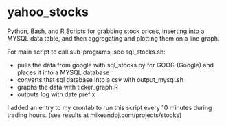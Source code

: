 # yahoo_stocks

Python, Bash, and R Scripts for grabbing stock prices, inserting into a MYSQL data table,
and then aggregating and plotting them on a line graph.

For main script to call sub-programs, see sql_stocks.sh:
- pulls the data from google with sql_stocks.py for GOOG (Google) and places it into a MYSQL database
- converts that sql database into a csv with output_mysql.sh
- graphs the data with ticker_graph.R
- outputs log with date prefix

I added an entry to my crontab to run this script every 10 minutes during trading hours. (see results at mikeandpj.com/projects/stocks)
